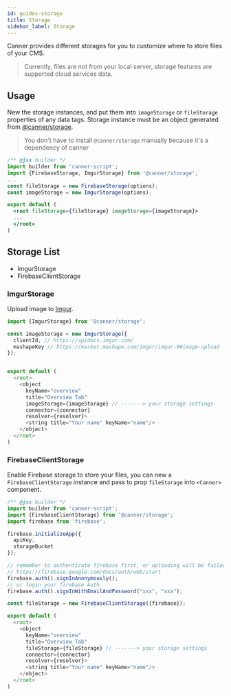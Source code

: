 ```yaml
---
id: guides-storage
title: Storage
sidebar_label: Storage
---
```


Canner provides different storages for you to customize where to store files of your CMS.

> Currently, files are not from your local server, storage features are supported cloud services data.

## Usage

New the storage instances, and put them into `imageStorage` or `fileStorage` properties of any data tags. Storage instance must be an object generated from [@canner/storage]( https://github.com/Canner/canner/blob/canary/packages/canner-storage/src/index.js).

> You don't have to install `@canner/storage` manually because it's a dependency of canner

```jsx
/** @jsx builder */
import builder from 'canner-script';
import {FirebaseStorage, ImgurStorage} from '@canner/storage';
...
const fileStorage = new FirebaseStorage(options);
const imageStorage = new ImgurStorage(options);

export default (
  <root fileStorage={fileStorage} imageStorage={imageStorage}>
  ...
  </root>
)
```

## Storage List

- ImgurStorage
- FirebaseClientStorage

### ImgurStorage

Upload image to [Imgur](https://imgur.com/).

```js
import {ImgurStorage} from '@canner/storage';

const imageStorage = new ImgurStorage({
  clientId, // https://apidocs.imgur.com/
  mashapeKey // https://market.mashape.com/imgur/imgur-9#image-upload
});


export default (
  <root>
    <object
      keyName="overview"
      title="Overview Tab"
      imageStorage={imageStorage} // -------> your storage settings
      connector={connector}
      resolver={resolver}>
      <string title="Your name" keyName="name"/>
    </object>
  </root>
)
```

### FirebaseClientStorage

Enable Firebase storage to store your files, you can new a `FirebaseClientStorage` instance and pass to prop `fileStorage` into `<Canner>` component.

```js
/** @jsx builder */
import builder from 'canner-script';
import {FirebaseClientStorage} from '@canner/storage';
import firebase from 'firebase';

firebase.initializeApp({
  apiKey,
  storageBucket
});

// remember to authenticate firebase first, or uploading will be failed,
// https://firebase.google.com/docs/auth/web/start
firebase.auth().signInAnonymously();
// or login your firebase Auth
firebase.auth().signInWithEmailAndPassword("xxx", "xxx");

const fileStorage = new FirebaseClientStorage({firebase});

export default (
  <root>
    <object
      keyName="overview"
      title="Overview Tab"
      fileStorage={fileStorage} // -------> your storage settings
      connector={connector}
      resolver={resolver}>
      <string title="Your name" keyName="name"/>
    </object>
  </root>
)
```